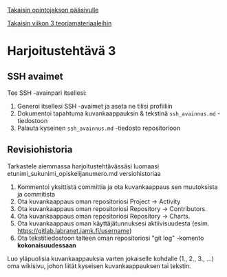 [Takaisin opintojakson pääsivulle](README.md)

[Takaisin viikon 3 teoriamateriaaleihin](src/vko/vko03.md)

# Harjoitustehtävä 3

## SSH avaimet

Tee SSH -avainpari itsellesi:
1. Generoi itsellesi SSH -avaimet ja aseta ne tilisi profiiliin
2. Dokumentoi tapahtuma kuvankaappauksin & tekstinä `ssh_avainnus.md` -tiedostoon
3. Palauta kyseinen `ssh_avainnus.md` -tiedosto repositorioon

## Revisiohistoria

Tarkastele aiemmassa harjoitustehtävässäsi luomaasi etunimi_sukunimi_opiskelijanumero.md versiohistoriaa
1. Kommentoi yksittistä committia ja ota kuvankaappaus sen muutoksista ja commitista
2. Ota kuvankaappaus oman repositoriosi Project -> Activity
3. Ota kuvankaappaus oman repositoriosi Repository -> Contributors.
4. Ota kuvankaappaus oman repositoriosi Repository -> Charts.
5. Ota kuvankaappaus oman käyttäjätunnuksesi aktiivisuudesta (esim. https://gitlab.labranet.jamk.fi/username)
6. Ota tekstitiedostoon talteen oman repositoriosi "git log" -komento **kokonaisuudessaan**

Luo yläpuolisia kuvankaappauksia varten jokaiselle kohdalle (1., 2., 3., ...) oma wikisivu, johon liität kyseisen kuvankaappauksen tai tekstin.
 